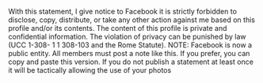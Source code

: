 With this statement, I give notice to Facebook it is strictly forbidden to disclose, copy, distribute, or take any other action against me based on this profile and/or its contents. The content of this profile is private and confidential information. The violation of privacy can be punished by law (UCC 1-308- 1 1 308-103 and the Rome Statute). NOTE: Facebook is now a public entity. All members must post a note like this. If you prefer, you can copy and paste this version. If you do not publish a statement at least once it will be tactically allowing the use of your photos
